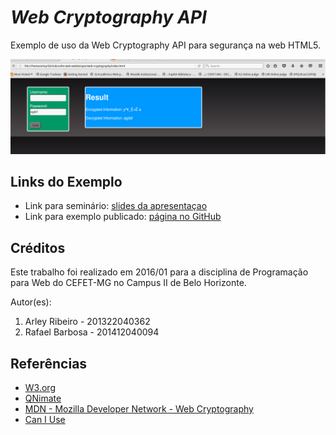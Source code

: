 # _Web Cryptography API_

Exemplo de uso da Web Cryptography API para segurança na web HTML5.

![](img/web-cryptography1.png)


## Links do Exemplo

- Link para seminário: [slides da apresentaçao][slides]
- Link para exemplo publicado: [página no GitHub][vivo]

## Créditos

Este trabalho foi realizado em 2016/01 para a disciplina de Programação para Web do CEFET-MG no Campus II de Belo Horizonte.

Autor(es):

1. Arley Ribeiro  - 201322040362
2. Rafael Barbosa - 201412040094


[slides]: http://slides.com/arleyribeiro/deck/fullscreen
[vivo]: https://fegemo.github.io/cefet-web-weblot/apis/web-cryptography/

## Referências

- [W3.org][page-w3]
- [QNimate][page-qnimate]
- [MDN - Mozilla Developer Network - Web Cryptography][page-webcryp]
- [Can I Use][page-caniuse]

[page-w3]: https://www.w3.org/TR/WebCryptoAPI/
[page-qnimate]: http://qnimate.com/post-series/web-cryptography-api-tutorial/
[page-webcryp]: https://developer.mozilla.org/pt-BR/docs/Web/API/Window/crypto
[page-caniuse]: http://caniuse.com/#feat=cryptography
